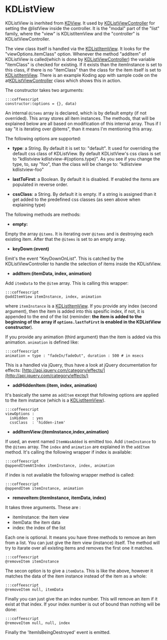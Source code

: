 # KDListView

KDListView is inerhited from [KDView](/core/KDView). It used by
[KDListViewController](/framework/list/KDListViewController) for setting the
@listView inside the controller. It is the "modal" part of the "list" family,
where the "view" is KDListItemView and the "controller" is KDListViewController.

The view class itself is handled via the [KDListItemView](KDListItemView). It
looks for the "viewOptions.itemClass" option. Whenever the method "addItem" of
KDListView is called(which is done by
[KDListViewController](/framework/list/KDListViewController)) the variable
"itemClass" is checked for existing. If it exists than the itemInstance is set
to this class, if there is no "itemClass" than the class for the item itself is
set to [KDListItemView](/framework/list/KDListItemView). There is an example
Koding app with sample code on the
at[KDListViewController](/framework/list/KDListViewController) class which shows
this in action.

The constructor takes two arguments:

    :::coffeescript
    constructor:(options = {}, data)

An internal `@items` array is declared, which is by default empty (if not
overrided). This array stores all item instances. The methods, that will be
explained below are all based on modification of this internal array. Thus if I
say "it is iterating over @items", than it means I'm mentioning this array.

The following options are supported:

* **type**: a String. By default it is set to: "default". It used for overriding
  the default css class of KDListView. By default KDListView's css class is set
  to "kdlistview kdlistview-#{options.type}". As you see if you change the type,
  to, say "foo", than the class will be change to: "kdlistview
  kdlistview-foo"

* **lastToFirst**: a Boolean. By default it is disabled. If enabled the items
  are populated in reverse order.

* **cssClass**: a String. By default it is empty. If a string is assigned than
  it get added to the predefined css classes (as seen above when explaining
  type)

The following methods are methods:

* **empty:**

Empty the array `@items`. It is iterating over `@items` and is destroying each
existing item. After that the `@items` is set to an empty array.

* **keyDown:(event)**

Emit's the event "KeyDownOnList". This is catched by the KDListViewController to
handle the selection of items inside the KDListView.

* **addItem:(itemData, index, animation)**

Add `itemData` to the `@item` array. This is calling this wrapper:

    :::coffeescript
    @addItemView itemInstance, index, animation

where `itemInstance` is a [KDListItemView](/framework/list/KDListItemView).
If you provide any index (second argument), then the item is added into this
spesific index, if not, it is appended to the end of the list (reminder: __the
item is added to the beginning of the array if `options.lastToFirst` is enabled
in the KDListView constructor__).

If you provide any animation (third argument) than the item is added via this
animation. `animation` is defined like:

    :::coffeescript
    animation = type : "fadeIn/fadeOut", duration : 500 # in msecs

This is a handled via jQuery, thus have a look at jQuery documentation for
effects:
[http://api.jquery.com/category/effects/](http://api.jquery.com/category/effects/)

* **addHiddenItem:(item, index, animation)**

It's basically the same as `addItem` except that following options are applied
to the item instance (which is a
[KDListItemView](/framework/list/KDListItemView)).

    :::coffeescript
    viewOptions :
      isHidden  : yes
      cssClass  : 'hidden-item'

* **addItemView:(itemInstance,index,animation)**

If used, an event named `ItemWasAdded` is emitted too. Add `itemInstance` to the
`@items` array. The `index` and `animation` are explained in the `addItem`
method. It's calling the following wrapper if index is available:

    :::coffeescript
    @appendItemAtIndex itemInstance, index, animation

if index is not available the following wrapper method is called:

    :::coffeescript
    @appendItem itemInstance, animation

* **removeItem:(itemInstance, itemData, index)**

It takes three arguments. These are :

  * itemInstance: the item view 
  * itemData: the item data 
  * index: the index of the list

Each one is optional. It means you have three methods to remove an item from a
list. You can just give the item view (instance) itself. The method will try to
itarate over all existing items and removes the first one it matches.

    :::coffeescript
    @removeItem itemInstance

The secon option is to give a `itemData`. This is like the above, however it
matches the data of the item instance instead of the item as a whole:

    :::coffeescript
    @removeItem null, itemData

Finally you can just give the an index number. This will remove an item if it
exist at that index. If your index number is out of bound than nothing will be
done:

    :::coffeescript
    @removeItem null, null, index

Finally the 'ItemIsBeingDestroyed' event is emitted.
